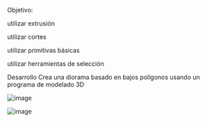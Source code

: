 Objetivo:

utilizar extrusión

utilizar cortes

utilizar  primitivas básicas

utilizar herramientas de selección




Desarrollo 
Crea una diorama basado en bajos polígonos usando un programa de modelado 3D


![image](https://github.com/NaClamandra/Simulacion_por_computadora-Saul-Torres/assets/74439320/a87c1ddf-eacd-462a-baa2-a05a11530108)

![image](https://github.com/NaClamandra/Simulacion_por_computadora-Saul-Torres/assets/74439320/bc191cf5-679d-473e-a1a6-ec903e2e52f7)
